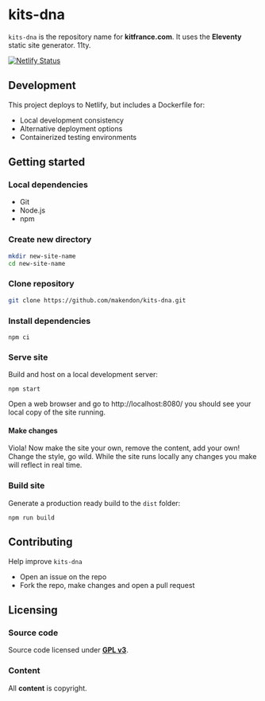 # kits-dna

`kits-dna` is the repository name for **kitfrance.com**. It uses the **Eleventy** static site generator. 11ty.

[![Netlify Status](https://api.netlify.com/api/v1/badges/698c405f-df5f-4dcb-aa60-191b0cdcaedf/deploy-status)](https://app.netlify.com/sites/kits-dna/deploys)

## Development

This project deploys to Netlify, but includes a Dockerfile for:
- Local development consistency
- Alternative deployment options
- Containerized testing environments

## Getting started

### Local dependencies

- Git
- Node.js
- npm

### Create new directory

```bash
mkdir new-site-name
cd new-site-name
```

### Clone repository

```bash
git clone https://github.com/makendon/kits-dna.git
```

### Install dependencies

```npm
npm ci
```

### Serve site

Build and host on a local development server:

```npm
npm start
```

Open a web browser and go to http://localhost:8080/ you should see your local copy of the site running.

#### Make changes

Viola! Now make the site your own, remove the content, add your own! Change the style, go wild. While the site runs locally any changes you make will reflect in real time.

### Build site

Generate a production ready build to the `dist` folder:

```npm
npm run build
```

## Contributing

Help improve `kits-dna`

- Open an issue on the repo
- Fork the repo, make changes and open a pull request

## Licensing

### Source code

Source code licensed under [**GPL v3**](https://www.gnu.org/licenses/gpl-3.0.html).

### Content

All **content** is copyright.
